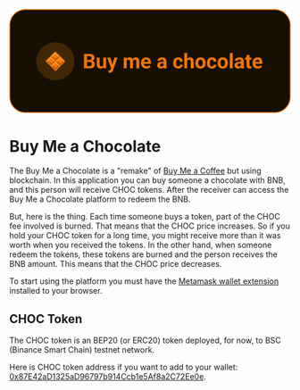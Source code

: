 <div align="center">
    <img src="https://github.com/levysantiago/buy-me-a-chocolate/blob/dev/assets/banner.png" alt="Buy Me a Chocolate Banner"/>
</div>

# Buy Me a Chocolate

The Buy Me a Chocolate is a "remake" of [Buy Me a Coffee](https://www.buymeacoffee.com/?source=fba1&utm_source=FriendlyGAd&utm_medium=BmcAdSearch&utm_campaign=April2020&gclid=Cj0KCQjwr82iBhCuARIsAO0EAZz4NJR2xyfEwbQ4hJmWc2QTfMAiyNBWN63AUomUEzKNEpS252zyYZoaAjlDEALw_wcB) but using blockchain. In this application you can buy someone a chocolate with BNB, and this person will receive CHOC tokens. After the receiver can access the Buy Me a Chocolate platform to redeem the BNB.

But, here is the thing. Each time someone buys a token, part of the CHOC fee involved is burned. That means that the CHOC price increases. So if you hold your CHOC token for a long time, you might receive more than it was worth when you received the tokens. In the other hand, when someone redeem the tokens, these tokens are burned and the person receives the BNB amount. This means that the CHOC price decreases.

To start using the platform you must have the [Metamask wallet extension](https://metamask.io/) installed to your browser.

## CHOC Token

The CHOC token is an BEP20 (or ERC20) token deployed, for now, to BSC (Binance Smart Chain) testnet network.

Here is CHOC token address if you want to add to your wallet: [0x87E42aD1325aD96797b914Ccb1e5Af8a2C72Ee0e](https://testnet.bscscan.com/address/0x87E42aD1325aD96797b914Ccb1e5Af8a2C72Ee0e).
